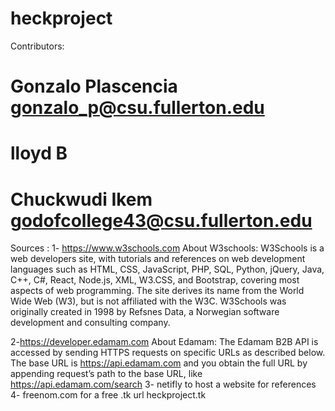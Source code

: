 # heckproject </br>

Contributors:

# Gonzalo Plascencia gonzalo_p@csu.fullerton.edu
# lloyd B
# Chuckwudi Ikem godofcollege43@csu.fullerton.edu




Sources :
1- https://www.w3schools.com
About W3schools:
W3Schools is a web developers site, with tutorials and references on web development languages such as HTML, CSS, JavaScript, PHP, SQL, Python, jQuery, Java, C++, C#, React, Node.js, XML, W3.CSS, and Bootstrap, covering most aspects of web programming.
The site derives its name from the World Wide Web (W3), but is not affiliated with the W3C.
W3Schools was originally created in 1998 by Refsnes Data, a Norwegian software development and consulting company.

2-https://developer.edamam.com
About Edamam:
The Edamam B2B API is accessed by sending HTTPS requests on specific URLs as described below. The base URL is https://api.edamam.com and you obtain the full URL by appending request’s path to the base URL, like https://api.edamam.com/search
3- netifly to host a website for references
4- freenom.com for a free .tk url heckproject.tk
